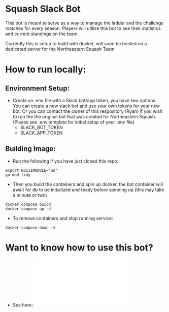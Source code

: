 # Squash Slack Bot

This bot is meant to serve as a way to manage the ladder and the challenge matches for every season. Players will utilize this bot to see their statistics and current standings on the team.

Currently this is setup to build with docker, will soon be hosted on a dedicated server for the Northeastern Squash Team

# How to run locally:

## Environment Setup:

- Create an .env file with a Slack bot/app token, you have two options. You can create a new slack bot and use your own tokens for your new bot. Or you can contact the owner of this respository (Ryan) if you wish to run the the original bot that was created for Northeastern Squash. (Please see .env.template for initial setup of your .env file)
  - SLACK_BOT_TOKEN
  - SLACK_APP_TOKEN

## Building Image:

- Run the following if you have just cloned this repo:

```
export GO111MODULE="on"
go mod tidy
```

- Then you build the containers and spin up docker, the bot container will await for db to be initialized and ready before spinning up (this may take a minute or two)

```
docker compose build
docker compose up -d
```

- To remove containers and stop running service:

```
docker compose down -v
```

# Want to know how to use this bot?

- See here: ![commands list](./commands/README.md)
